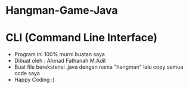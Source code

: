 # Hangman-Game-Java
# CLI (Command Line Interface)
* Program ini 100% murni buatan saya
* Dibuat oleh : Ahmad Fathanah M.Adil
* Buat file berekstensi .java dengan nama "hangman" lalu copy semua code saya
* Happy Coding :)

